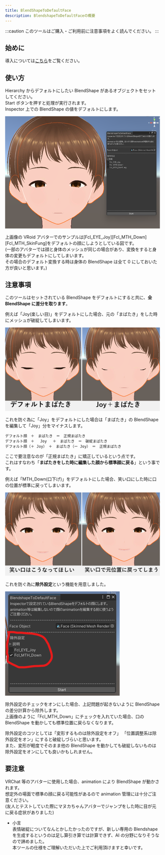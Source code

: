 ```yaml
---
title: BlendShapeToDefaultFace
description: BlendshapeToDefaultFaceの概要
---
```


:::caution
このツールはご購入・ご利用前に注意事項をよく読んでください。
:::

## 始めに

導入については[こちら](/Kuni_Tool/howto/install/)をご覧ください。

## 使い方

Hierarchy からデフォルトにしたい BlendShape があるオブジェクトをセットしてください。<br>
Start ボタンを押すと処理が実行されます。<br>
Inspector 上での BlendShape の値をデフォルトにします。<br>

![unity vroid](../../../assets/images/unity-vroid.png)

上画像の VRoid アバターでのサンプルは[Fcl_EYE_Joy][Fcl_MTH_Down][Fcl_MTH_SkinFung]をデフォルトの顔にしようとしている図です。<br>
(一部のアバターでは顔と身体のメッシュが同じの場合があり、変換をすると身体の変更もデフォルトにしてしまいます。<br>
その場合のデフォルト変換する時は身体の BlendShape は全て 0 にしておいた方が良いと思います。)

## 注意事項

このツールはセットされている BlendShape をデフォルトにすると共に、**全 BlendShape に差分を取ります**。

例えば「Joy(楽しい目)」をデフォルトにした場合、元の「まばたき」をした時にメッシュが破綻してしまいます。

![unity vroid dif](../../../assets/images/unity-vroid-blink-dif.png)

これを防ぐ為に「Joy」をデフォルトにした場合は「まばたき」の BlendShape を編集して「Joy」分をマイナスします。

```code枠
デフォルト顔　＋　まばたき　＝　正規まばたき
デフォルト顔　＋　 Joy 　＋　まばたき　＝　破綻まばたき
デフォルト顔（＋ Joy）　＋　まばたき（ー Joy）　＝　正規まばたき
```

ここで要注意なのが「正規まばたき」に矯正しているという点です。<br>
これはすなわち「**まばたきをした時に編集した顔から標準顔に戻る**」という事です。

例えば「MTH_Down(口下げ)」をデフォルトにした場合、笑い口にした時に口の位置が標準に戻ってしまいます。

![unity vroid mth](../../../assets/images/unity-vroid-mth.png)

これを防ぐ為に**除外設定**という機能を用意しました。

![unity vroid mth](../../../assets/images/unity-bs2df-ex.png)

除外設定のチェックをオンにした場合、上記問題が起きないように BlendShape の差分計算から除外します。<br>
上画像のように「Fcl_MTH_Down」にチェックを入れていた場合、口の BlendShape を動かしても標準位置に戻らなくなります。

除外設定のコツとしては「変形するものは除外設定をオフ」 「位置調整系は除外設定をオン」にすると破綻しづらいと思います。<br>
また、変形が軽度でそのまま他の BlendShape を動かしても破綻しないものは除外設定をオンにしても良いかもしれません。

## 要注意

VRChat 等のアバターに使用した場合、animation により BlendShape が動かされます。<br>
想定外の場面で標準の顔に戻る可能性があるので animation 管理には十分ご注意ください。<br>
(友人とテストしていた際にマヌカちゃんアバターでジャンプをした時に目が元に戻る症状がありました)

- 小言<br>
  表情破綻についてなんとかしたかったのですが、新しい専用の Blendshape を生成するというのは足し算引き算では計算できず、AI の分野になりそうなので諦めました。<br>
  本ツールの仕様をご理解いただいた上でご利用頂けますと幸いです。
